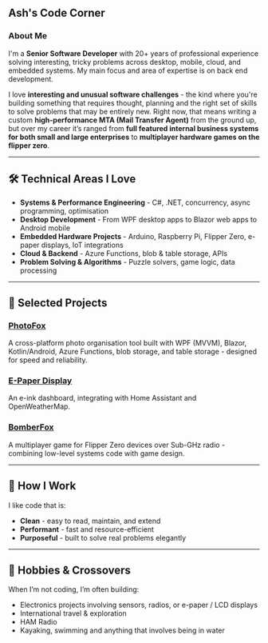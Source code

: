 ## Ash's Code Corner

### About Me

I'm a **Senior Software Developer** with 20+ years of professional experience solving interesting, tricky problems across desktop, mobile, cloud, and embedded systems. My main focus and area of expertise is on back end development.

I love **interesting and unusual software challenges** - the kind where you're building something that requires thought, planning and the right set of skills to solve problems that may be entirely new. Right now, that means writing a custom **high-performance MTA (Mail Transfer Agent)** from the ground up, but over my career it’s ranged from **full featured internal business systems for both small and large enterprises** to **multiplayer hardware games on the flipper zero**.

---

## 🛠 Technical Areas I Love

- **Systems & Performance Engineering** - C#, .NET, concurrency, async programming, optimisation
- **Desktop Development** - From WPF desktop apps to Blazor web apps to Android mobile
- **Embedded Hardware Projects** - Arduino, Raspberry Pi, Flipper Zero, e-paper displays, IoT integrations
- **Cloud & Backend** - Azure Functions, blob & table storage, APIs
- **Problem Solving & Algorithms** - Puzzle solvers, game logic, data processing

---

## 📂 Selected Projects

### [PhotoFox](https://github.com/ashleyhuxley/photofox)
A cross-platform photo organisation tool built with WPF (MVVM), Blazor, Kotlin/Android, Azure Functions, blob storage, and table storage - designed for speed and reliability.

### [E-Paper Display](https://github.com/ashleyhuxley/epaper-display)
An e-ink dashboard, integrating with Home Assistant and OpenWeatherMap.

### [BomberFox](https://github.com/ashleyhuxley/bomberfox)
A multiplayer game for Flipper Zero devices over Sub-GHz radio - combining low-level systems code with game design.

---

## 🎯 How I Work

I like code that is:
- **Clean** - easy to read, maintain, and extend
- **Performant** - fast and resource-efficient
- **Purposeful** - built to solve real problems elegantly

---

## 📡 Hobbies & Crossovers

When I’m not coding, I’m often building:
- Electronics projects involving sensors, radios, or e-paper / LCD displays
- International travel & exploration
- HAM Radio
- Kayaking, swimming and anything that involves being in water
